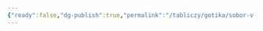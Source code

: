```yaml
---
{"ready":false,"dg-publish":true,"permalink":"/tabliczy/gotika/sobor-v-orvieto/","dgPassFrontmatter":true}
---
```



